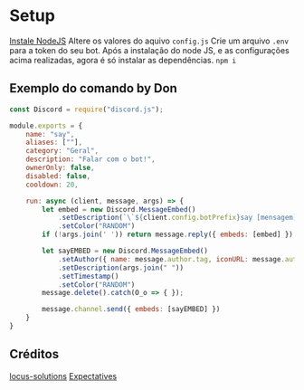 # Setup
<a href="https://nodejs.org/dist/v16.14.0/node-v16.14.0-x64.msi">Instale NodeJS</a>
Altere os valores do aquivo `config.js`
Crie um arquivo `.env` para a token do seu bot.
Após a instalação do node JS, e as configurações acima realizadas, agora é só instalar as dependências. `npm i`


## Exemplo do comando by Don
```js
const Discord = require("discord.js");

module.exports = {
    name: "say",
    aliases: [""],
    category: "Geral",
    description: "Falar com o bot!",
    ownerOnly: false,
    disabled: false,
    cooldown: 20,

    run: async (client, message, args) => {
        let embed = new Discord.MessageEmbed()
            .setDescription(`\`${client.config.botPrefix}say [mensagem]\``)
            .setColor("RANDOM")
        if (!args.join(' ')) return message.reply({ embeds: [embed] })

        let sayEMBED = new Discord.MessageEmbed()
            .setAuthor({ name: message.author.tag, iconURL: message.author.displayAvatarURL({ dyanmic: true }) })
            .setDescription(args.join(" "))
            .setTimestamp()
            .setColor("RANDOM")
        message.delete().catch(O_o => { });

        message.channel.send({ embeds: [sayEMBED] })
    }
}

```

## Créditos
<a href="https://github.com/locus-solutions">locus-solutions</a>
<a href="https://github.com/Expectatives">Expectatives</a>
